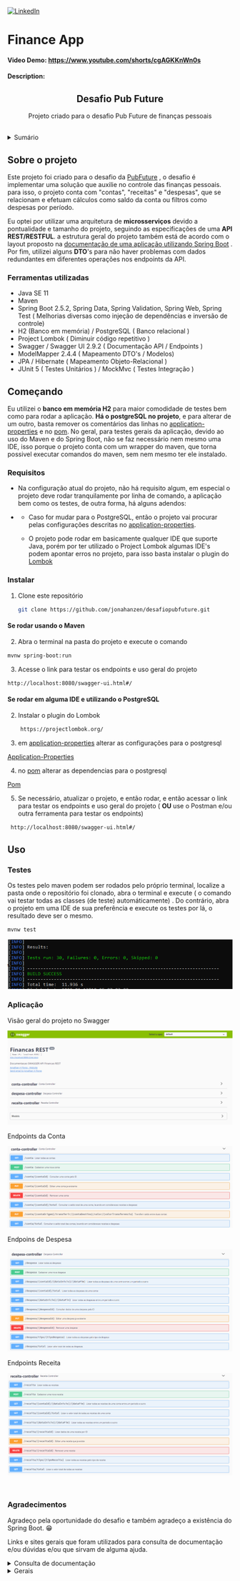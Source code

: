 <div id="top"></div>


[![LinkedIn][linkedin-shield]][linkedin-url]


# Finance App
#### Video Demo:  https://www.youtube.com/shorts/cgAGKKnWn0s
#### Description:

  <h2 align="center">Desafio Pub Future </h2>
  <p align="center"> Projeto criado para o desafio Pub Future de finanças pessoais </p
    <br /> <br />
 



<details>
  <summary>Sumário</summary>
  <ol>
    <li>
      <a href="#sobre-o-projeto">Sobre o projeto</a>
      <ul>
        <li><a href="#ferramentas-utilizadas">Ferramentas utilizadas</a></li>
      </ul>
    </li>
    <li>
      <a href="#começando">Começando</a>
      <ul>
        <li><a href="#requisitos">Requisitos</a></li>
        <li><a href="#instalar">Instalar</a></li>
      </ul>
    </li>
    <li><a href="#uso">Uso</a></li>
	  <li><a href="#agradecimentos">Agradecimentos <a/></li>
  </ol>
</details>



## Sobre o projeto


Este projeto foi criado para o desafio da [PubFuture](http://pubfuture.com.br/) ,  o desafio é implementar uma solução que auxilie no controle das finanças pessoais. para isso, o projeto conta com "contas", "receitas" e "despesas", que se relacionam e efetuam cálculos como saldo da conta ou filtros como despesas por período.

Eu optei por utilizar uma arquitetura de **microsserviços** devido a pontualidade e tamanho do projeto, seguindo as especificações de uma **API REST/RESTFUL**. a estrutura geral do projeto também está de acordo com o layout proposto na [documentação de uma aplicação utilizando Spring Boot](https://docs.spring.io/spring-boot/docs/current/reference/html/using.html#using.structuring-your-code) . Por fim, utilizei alguns **DTO**'s para não haver problemas com dados redundantes em diferentes operações nos endpoints da API.



### Ferramentas utilizadas

* Java SE 11
* Maven 
* Spring Boot 2.5.2, Spring Data, Spring Validation, Spring Web, Spring Test ( Melhorias diversas como injeção de dependências e inversão de controle)
* H2 (Banco em memória) / PostgreSQL ( Banco relacional )
* Project Lombok ( Diminuir código repetitivo )
* Swagger / Swagger UI 2.9.2 ( Documentação API / Endpoints )
* ModelMapper 2.4.4 ( Mapeamento DTO's  / Modelos)
* JPA / Hibernate ( Mapeamento Objeto-Relacional )
* JUnit 5 ( Testes Unitários ) / MockMvc ( Testes Integração )



## Começando

Eu utilizei o **banco em memória H2** para maior comodidade de testes bem como para rodar a aplicação.  **Há o postgreSQL no projeto**, e para alterar de um outro, basta remover os comentários das linhas no [application-properties] e no [pom].
No geral, para testes gerais da aplicação, devido ao uso do Maven e do Spring Boot, não se faz necessário nem mesmo uma IDE, isso porque o projeto conta com um wrapper do maven, que torna possivel executar comandos do maven, sem nem mesmo ter ele instalado.



### Requisitos
* Na configuração atual do projeto, não há requisito algum, em especial o projeto deve rodar tranquilamente por linha de comando, a aplicação bem como os testes, de outra forma, há alguns adendos:
* 
  * Caso for mudar para o PostgreSQL, então o projeto vai procurar pelas configurações descritas no [application-properties].  
  
  * O projeto pode rodar em basicamente qualquer IDE que suporte Java, porém por ter utilizado o Project Lombok algumas IDE's podem apontar erros no projeto, para isso basta instalar o plugin do [Lombok]
  
   

### Instalar

1. Clone este repositório
   ```sh
   git clone https://github.com/jonahanzen/desafiopubfuture.git
   ```
   
#### Se rodar usando o Maven

2.  Abra o terminal na pasta do projeto e execute o comando
   ```sh
   mvnw spring-boot:run
   ```

3. Acesse o link para testar os endpoints e uso geral do projeto
 ```sh
 http://localhost:8080/swagger-ui.html#/
  ```
#### Se rodar em alguma IDE e utilizando o PostgreSQL

2.  Instalar o plugin do Lombok
```sh
	https://projectlombok.org/
```
3.  em [application-properties] alterar as configurações para o postgresql

[Application-Properties]

4.  no [pom] alterar as dependencias para o postgresql

[Pom]

5. Se necessário, atualizar o projeto, e então rodar, e então acessar o link para testar os endpoints e uso geral do projeto (  **OU** use o Postman e/ou outra ferramenta para testar os endpoints)
```sh
 http://localhost:8080/swagger-ui.html#/
  ```




## Uso

### Testes

 Os testes pelo maven podem ser rodados pelo próprio terminal, localize a pasta onde o repositório foi clonado, abra o terminal e execute ( o comando vai testar todas as classes (de teste) automáticamente) . Do contrário, abra o projeto em uma IDE de sua preferência e execute os testes por lá, o resultado deve ser o mesmo.

```sh
mvnw test
```

![Testes Maven][imagem-teste]

### Aplicação 

Visão geral do projeto no Swagger

![Swagger-geral][imagem-swagger-geral]

Endpoints da Conta

![Endpoints-Conta][imagem-conta-controller]

Endpoins de Despesa

![Endpoints-Despesa][imagem-despesa-controller]

Endpoints Receita

![Endpoints-Receita][imagem-receita-controller]

<br/>
	
### Agradecimentos

Agradeço pela oportunidade do desafio e também agradeço a existência do Spring Boot.  :grin: 

Links e sites gerais que foram utilizados para consulta de documentação e/ou dúvidas e/ou que sirvam de alguma ajuda.


<details>
  <summary>Consulta de documentação</summary>
  <ul>
    <li> https://www.baeldung.com/integration-testing-in-spring </li>
	<li> https://github.com/json-path/JsonPath </li>
	<li> https://www.baeldung.com/jackson-object-mapper-tutorial </li>
	<li> https://www.baeldung.com/maven-wrapper </li>
	<li> https://mkyong.com/maven/how-to-run-unit-test-with-maven/ </li>
	<li> https://docs.spring.io/spring-boot/docs/current/reference/html/using.html#using.structuring-your-code </li>
	<li> https://www.baeldung.com/junit-5 </li>
	<li> https://www.baeldung.com/java-modelmapper </li>
	<li> https://docs.spring.io/spring-data/jpa/docs/current/reference/html/#jpa.query-methods.query-creation </li>
	<li> https://stackoverflow.com/questions/51637103/how-do-i-return-sum-from-jpa-query-using-hibernate-and-spring-boot </li>
	<li> https://qastack.com.br/programming/12505141/only-using-jsonignore-during-serialization-but-not-deserialization </li>
	<li> https://docs.spring.io/spring-framework/docs/current/javadoc-api/org/springframework/test/web/servlet/result/MockMvcResultMatchers.html </li>
	</ul>
</details>

<details>
<summary> Gerais </summary>
<ul>
<li> https://stackedit.io/ </li>
<li> https://github.com/othneildrew/Best-README-Template/blob/master/README.md </li>
</ul>

	
	





<!-- Imagens -->
[imagem-teste]: images/tests.png
[imagem-conta-controller]: images/conta-controller.png
[imagem-despesa-controller]: images/despesa-controller.png
[imagem-receita-controller]: images/receita-controller.png
[imagem-swagger-geral]: images/swagger-screenshot.png



<!-- Links -->
[test]: src/test/java/br/com
[lombok]: https://projectlombok.org
[pom]: pom.xml
[application-properties]: src/main/resources
[linkedin-shield]: https://img.shields.io/badge/-LinkedIn-black.svg?style=for-the-badge&logo=linkedin&colorB=555
[linkedin-url]: https://br.linkedin.com/in/jonathanhflores




